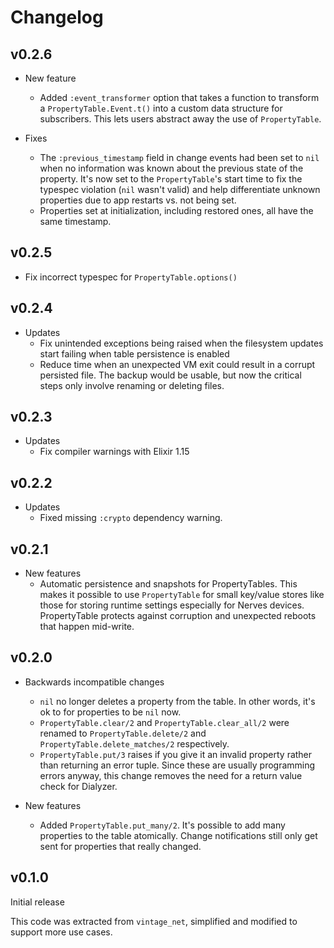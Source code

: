 # Changelog

## v0.2.6

* New feature
  * Added `:event_transformer` option that takes a function to transform a
    `PropertyTable.Event.t()` into a custom data structure for subscribers. This
    lets users abstract away the use of `PropertyTable`.

* Fixes
  * The `:previous_timestamp` field in change events had been set to `nil` when
    no information was known about the previous state of the property. It's now
    set to the `PropertyTable`'s start time to fix the typespec violation (`nil`
    wasn't valid) and help differentiate unknown properties due to app restarts
    vs.  not being set.
  * Properties set at initialization, including restored ones, all have the same
    timestamp.

## v0.2.5

* Fix incorrect typespec for `PropertyTable.options()`

## v0.2.4

* Updates
  * Fix unintended exceptions being raised when the filesystem updates start
    failing when table persistence is enabled
  * Reduce time when an unexpected VM exit could result in a corrupt persisted
    file. The backup would be usable, but now the critical steps only involve
    renaming or deleting files.

## v0.2.3

* Updates
  * Fix compiler warnings with Elixir 1.15

## v0.2.2

* Updates
  * Fixed missing `:crypto` dependency warning.

## v0.2.1

* New features
  * Automatic persistence and snapshots for PropertyTables. This makes it
    possible to use `PropertyTable` for small key/value stores like those for
    storing runtime settings especially for Nerves devices. PropertyTable
    protects against corruption and unexpected reboots that happen mid-write.

## v0.2.0

* Backwards incompatible changes
  * `nil` no longer deletes a property from the table. In other words, it's ok to
    for properties to be `nil` now.
  * `PropertyTable.clear/2` and `PropertyTable.clear_all/2` were renamed to
    `PropertyTable.delete/2` and `PropertyTable.delete_matches/2` respectively.
  * `PropertyTable.put/3` raises if you give it an invalid property rather than
    returning an error tuple. Since these are usually programming errors anyway,
    this change removes the need for a return value check for Dialyzer.

* New features
  * Added `PropertyTable.put_many/2`. It's possible to add many properties to
    the table atomically. Change notifications still only get sent for
    properties that really changed.

## v0.1.0

Initial release

This code was extracted from `vintage_net`, simplified and modified to support
more use cases.
